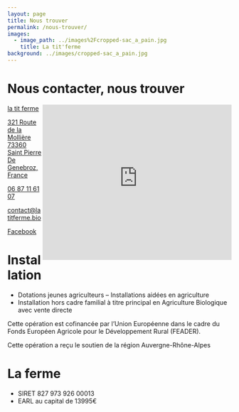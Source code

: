 ```yaml
---
layout: page
title: Nous trouver
permalink: /nous-trouver/
images:
  - image_path: ../images%2Fcropped-sac_a_pain.jpg
    title: La tit'ferme
background: ../images/cropped-sac_a_pain.jpg
---
```



# Nous contacter, nous trouver

<iframe width="425" height="350"
src="https://www.openstreetmap.org/export/embed.html?bbox=5.753424167633057%2C45.46192538473989%2C5.756964683532716%2C45.4636203709438&amp;layer=mapnik" style="border: none; float: right"></iframe>

[la tit ferme](https://latitferme.bio)

[321 Route de la Mollière 73360 Saint Pierre De Genebroz, France](https://www.google.fr/maps/place/La+tit'ferme/@45.4625906,5.7555834,17z/data=!3m1!4b1!4m6!3m5!1s0x478b03fce2166441:0xeec7b05afd3c5db3!8m2!3d45.4625906!4d5.7555834!16s%2Fg%2F11ghpzvkf_?entry=ttu)

[06 87 11 61 07](tel:0687116107)

[contact@latitferme.bio](mailto:contact@latitferme.bio)

[Facebook](https://www.facebook.com/latitferme)


# Installation


* Dotations jeunes agriculteurs – Installations aidées en agriculture
* Installation hors cadre familial à titre principal en Agriculture Biologique avec vente directe

Cette opération est cofinancée par l’Union Européenne dans le cadre du Fonds Européen Agricole pour le Développement Rural (FEADER).

Cette opération a reçu le soutien de la région Auvergne-Rhône-Alpes

# La ferme


* SIRET 827 973 926 00013
* EARL au capital de 13995€

